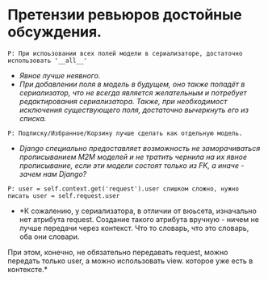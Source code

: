 # Претензии ревьюров достойные обсуждения.
```
Р: При испоьзовании всех полей модели в сериализаторе, достаточно использовать '__all__' 
```
- *Явное лучше неявного.*
- *При добавлении поля в модель в будущем, оно также попадёт в сериализатор, что не всегда является желательным и потребует редактирования сериализатора.
Также, при необходимост исключения существующего поля, достаточно вычеркнуть его из списка.*

```
Р: Подписку/Избранное/Корзину лучше сделать как отдельную модель.
```
- *Django специально предоставляет возможность не заморачиваться прописыванием М2М моделей и не тратить чернила на их явное прописывание, если эти модели состоят только из FK, а иначе - зачем нам Django?*

```
Р: user = self.context.get('request').user слишком сложно, нужно писать user = self.request.user  
```
- *К сожалению, у сериализатора, в отличии от вюьсета, изначально нет атрибута request. Создание такого атрибута вручную - ничем не лучше передачи через контекст. Что то словарь, что это словарь, оба они словари.

При этом, конечно, не обязательно передавать request, можно передать только user, а можно использовать view. которое уже есть в контексте.*